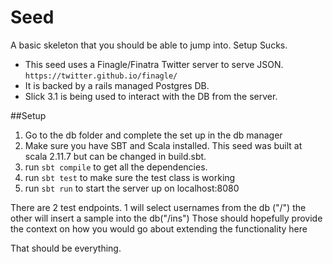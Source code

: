 # Seed

A basic skeleton that you should be able to jump into. Setup Sucks.

* This seed uses a Finagle/Finatra Twitter server to serve JSON. `https://twitter.github.io/finagle/`
* It is backed by a rails managed Postgres DB.
* Slick 3.1 is being used to interact with the DB from the server.

##Setup

1. Go to the db folder and complete the set up in the db manager
2. Make sure you have SBT and Scala installed. This seed was built at scala 2.11.7 but can be changed in build.sbt.
3. run `sbt compile` to get all the dependencies.
4. run `sbt test` to make sure the test class is working
5. run `sbt run` to start the server up on localhost:8080

There are 2 test endpoints. 1 will select usernames from the db ("/") the other will insert a sample into the db("/ins")
Those should hopefully provide the context on how you would go about extending the functionality here

That should be everything.
